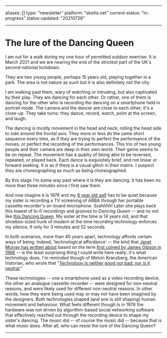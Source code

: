 
---
aliases: []
type: "newsletter"
platform: "skellis.net"
current-status: "in-progress"
status-updated: "20210726"

---

# The lure of the Dancing Queen

I am out for a walk during my one hour of permitted outdoor exercise. It is March 2021 and we are nearing the end of the strictest part of the UK's second national lockdown.

They are two young people, perhaps 15 years old, playing together in a park. The area is not nature as such but it is also definitely not the city. 

I am walking past them, wary of watching or intruding, but also captivated by their play. They are dancing for each other. Or rather, one of them is dancing for the other who is recording the dancing on a smartphone held in portrait mode. The camera and the dancer are close to each other; it's a close-up. They take turns: they dance, record, watch, point at the screen, and laugh.

The dancing is mostly movement in the head and neck; rolling the head side to side around the frontal axis. They more or less do the same short sequence every time, as if they are trying to perfect the performance of the moves, or perfect the recording of the performances. This trio of two young people and their camera are deep in their own world. Their game seems to be on repeat. The movement has a quality of being able to be reversed, repeated, or played back. Each dance is exquisitely brief, and not linear or forward seeking. It is as if there is a visual glitch in their matrix. I suspect they are choreographing as much as being choreographed.

By this stage I'm some way past where it is they are dancing. It has been no more than three minutes since I first saw them.

And now imagine it is 1976 and my [8 year old self](https://www.skellis.net/_assets/_1976.jpg) has to be quiet because my sister is recording a TV screening of ABBA through her portable cassette recorder's on-board microphone. Ssshhhh! Later she plays back this lowest of lo-fi recordings and grooves to _Dancing Queen_ -- and no not like [this Dancing Queen](https://youtu.be/VwRX0mcqSoQ). My sister at the time is 14 years old, and that shoebox-sized hunk of _modern_ at the time recording technology enforces my silence, if only for 3 minutes and 52 seconds. 

In both scenarios, more than 40 years apart, technology affords certain ways of being. Indeed, 'technological affordance' -- the kind that [Janet Murray has written about](https://inventingthemedium.com/four-affordances/) based on the term [first coined by James Gibson in 1966](https://en.wikipedia.org/wiki/Affordance) -- is the least surprising thing I could write here really; it's what technology does. I'm reminded though of Melvin Kranzberg, the American historian, who wrote that "[Technology is neither good nor bad; nor is it neutral](https://ssrmc.wm.edu/technology-is-neither-good-nor-bad-nor-is-it-neutral-the-case-of-algorithmic-biasing/)."

These technologies -- one a smartphone used as a video recording device, the other an analogue cassette-recorder -- were designed for non-neutral reasons, and were likely used for different non-neutral reasons. In other words, how they were being used may or may not have been imagined by the designers. Both technologies shaped (and one is still shaping) human movement and behaviour. What feels different though is in 1976 the hardware was not driven by algorithm-based social networking software that effectively reached out through the recording device to shape my sister's dancing. The music did -- of course the music did -- because that is what music does. After all, who can resist the lure of the Dancing Queen? 

--- 

